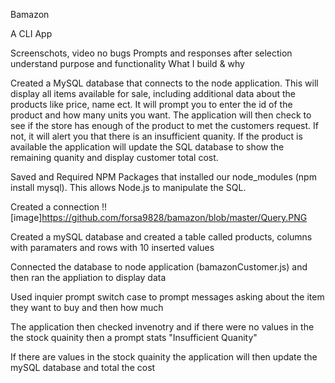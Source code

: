 Bamazon

A CLI App

Screenschots, video
  no bugs
  Prompts and responses after selection
  understand purpose and functionality
  What I build & why
  
Created a MySQL database that connects to the node application. This will display all items available for sale, including additional data about the products like price, name ect. It will prompt you to enter the id of the product and how many units you want. The application will then check to see if the store has enough of the product to met the customers request. If not, it will alert you that there is an insufficient quanity. If the product is available the application will update the SQL database to show the remaining quanity and display customer total cost. 

Saved and Required NPM Packages that installed our node_modules (npm install mysql). This allows Node.js to manipulate the SQL.

Created a connection !![image]https://github.com/forsa9828/bamazon/blob/master/Query.PNG

Created a mySQL database and created a table called products, columns with paramaters and rows with 10 inserted values

Connected the database to node application (bamazonCustomer.js) and then ran the appliation to display data

Used inquier prompt switch case to prompt messages asking about the item they want to buy and then how much

The application then checked invenotry and if there were no values in the the stock quainity then a prompt stats "Insufficient Quanity"

If there are values in the stock quainity the application will then update the mySQL database and total the cost
   
